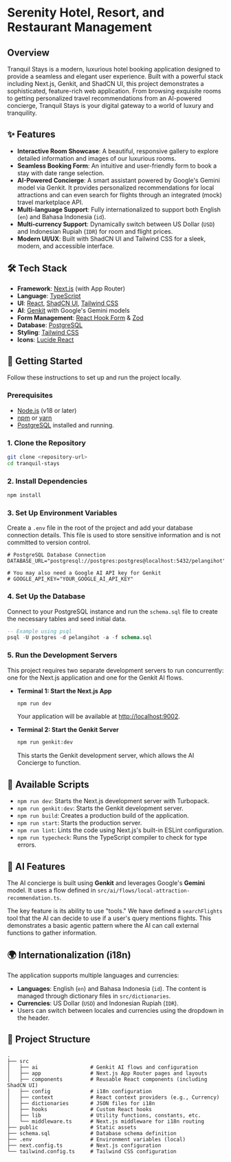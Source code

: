 # Serenity Hotel, Resort, and Restaurant Management

## Overview

Tranquil Stays is a modern, luxurious hotel booking application designed to provide a seamless and elegant user experience. Built with a powerful stack including Next.js, Genkit, and ShadCN UI, this project demonstrates a sophisticated, feature-rich web application. From browsing exquisite rooms to getting personalized travel recommendations from an AI-powered concierge, Tranquil Stays is your digital gateway to a world of luxury and tranquility.

## ✨ Features

- **Interactive Room Showcase**: A beautiful, responsive gallery to explore detailed information and images of our luxurious rooms.
- **Seamless Booking Form**: An intuitive and user-friendly form to book a stay with date range selection.
- **AI-Powered Concierge**: A smart assistant powered by Google's Gemini model via Genkit. It provides personalized recommendations for local attractions and can even search for flights through an integrated (mock) travel marketplace API.
- **Multi-language Support**: Fully internationalized to support both English (`en`) and Bahasa Indonesia (`id`).
- **Multi-currency Support**: Dynamically switch between US Dollar (`USD`) and Indonesian Rupiah (`IDR`) for room and flight prices.
- **Modern UI/UX**: Built with ShadCN UI and Tailwind CSS for a sleek, modern, and accessible interface.

## 🛠️ Tech Stack

- **Framework**: [Next.js](https://nextjs.org/) (with App Router)
- **Language**: [TypeScript](https://www.typescriptlang.org/)
- **UI**: [React](https://reactjs.org/), [ShadCN UI](https://ui.shadcn.com/), [Tailwind CSS](https://tailwindcss.com/)
- **AI**: [Genkit](https://firebase.google.com/docs/genkit) with Google's Gemini models
- **Form Management**: [React Hook Form](https://react-hook-form.com/) & [Zod](https://zod.dev/)
- **Database**: [PostgreSQL](https://www.postgresql.org/)
- **Styling**: [Tailwind CSS](https://tailwindcss.com/)
- **Icons**: [Lucide React](https://lucide.dev/)

## 🚀 Getting Started

Follow these instructions to set up and run the project locally.

### Prerequisites

- [Node.js](https://nodejs.org/en/) (v18 or later)
- [npm](https://www.npmjs.com/) or [yarn](https://yarnpkg.com/)
- [PostgreSQL](https://www.postgresql.org/download/) installed and running.

### 1. Clone the Repository

```bash
git clone <repository-url>
cd tranquil-stays
```

### 2. Install Dependencies

```bash
npm install
```

### 3. Set Up Environment Variables

Create a `.env` file in the root of the project and add your database connection details. This file is used to store sensitive information and is not committed to version control.

```env
# PostgreSQL Database Connection
DATABASE_URL="postgresql://postgres:postgres@localhost:5432/pelangihot"

# You may also need a Google AI API key for Genkit
# GOOGLE_API_KEY="YOUR_GOOGLE_AI_API_KEY"
```

### 4. Set Up the Database

Connect to your PostgreSQL instance and run the `schema.sql` file to create the necessary tables and seed initial data.

```sql
-- Example using psql
psql -U postgres -d pelangihot -a -f schema.sql
```

### 5. Run the Development Servers

This project requires two separate development servers to run concurrently: one for the Next.js application and one for the Genkit AI flows.

- **Terminal 1: Start the Next.js App**
  ```bash
  npm run dev
  ```
  Your application will be available at [http://localhost:9002](http://localhost:9002).

- **Terminal 2: Start the Genkit Server**
  ```bash
  npm run genkit:dev
  ```
  This starts the Genkit development server, which allows the AI Concierge to function.

## 📜 Available Scripts

- `npm run dev`: Starts the Next.js development server with Turbopack.
- `npm run genkit:dev`: Starts the Genkit development server.
- `npm run build`: Creates a production build of the application.
- `npm run start`: Starts the production server.
- `npm run lint`: Lints the code using Next.js's built-in ESLint configuration.
- `npm run typecheck`: Runs the TypeScript compiler to check for type errors.

## 🤖 AI Features

The AI concierge is built using **Genkit** and leverages Google's **Gemini** model. It uses a flow defined in `src/ai/flows/local-attraction-recommendation.ts`.

The key feature is its ability to use "tools." We have defined a `searchFlights` tool that the AI can decide to use if a user's query mentions flights. This demonstrates a basic agentic pattern where the AI can call external functions to gather information.

## 🌍 Internationalization (i18n)

The application supports multiple languages and currencies:
- **Languages**: English (`en`) and Bahasa Indonesia (`id`). The content is managed through dictionary files in `src/dictionaries`.
- **Currencies**: US Dollar (`USD`) and Indonesian Rupiah (`IDR`).
- Users can switch between locales and currencies using the dropdown in the header.

## 📂 Project Structure

```
.
├── src
│   ├── ai                 # Genkit AI flows and configuration
│   ├── app                # Next.js App Router pages and layouts
│   ├── components         # Reusable React components (including ShadCN UI)
│   ├── config             # i18n configuration
│   ├── context            # React context providers (e.g., Currency)
│   ├── dictionaries       # JSON files for i18n
│   ├── hooks              # Custom React hooks
│   ├── lib                # Utility functions, constants, etc.
│   └── middleware.ts      # Next.js middleware for i18n routing
├── public                 # Static assets
├── schema.sql             # Database schema definition
├── .env                   # Environment variables (local)
├── next.config.ts         # Next.js configuration
└── tailwind.config.ts     # Tailwind CSS configuration
```
